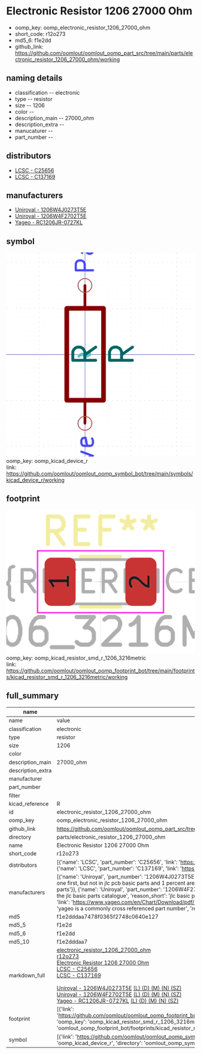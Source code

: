 # Electronic Resistor 1206 27000 Ohm

  
* oomp_key: oomp_electronic_resistor_1206_27000_ohm 
* short_code: r12o273
* md5_6: f1e2dd  
* github_link: https://github.com/oomlout/oomlout_oomp_part_src/tree/main/parts/electronic_resistor_1206_27000_ohm/working  
## naming details
* classification -- electronic
* type -- resistor
* size -- 1206
* color -- 
* description_main -- 27000_ohm
* description_extra -- 
* manucaturer -- 
* part_number -- 

## distributors
* [LCSC - C25656](https://lcsc.com/product-detail/C25656.html)  
* [LCSC - C137169](https://lcsc.com/product-detail/C137169.html)  

## manufacturers
* [Uniroyal - 1206W4J0273T5E]()  
* [Uniroyal - 1206W4F2702T5E]()  
* [Yageo - RC1206JR-0727KL](https://www.yageo.com/en/Chart/Download/pdf/RC1206JR-0727KL)  

## symbol

![](symbol/0/working/working_600.png)  
oomp_key: oomp_kicad_device_r  
link: https://github.com/oomlout/oomlout_oomp_symbol_bot/tree/main/symbols/kicad_device_r/working  

## footprint

![](footprint/0/working/working_600.png)  
oomp_key: oomp_kicad_resistor_smd_r_1206_3216metric  
link: https://github.com/oomlout/oomlout_oomp_footprint_bot/tree/main/footprints/kicad_resistor_smd_r_1206_3216metric/working  

## full_summary
| name | value | 
| --- | --- | 
| name | value | 
| classification | electronic | 
| type | resistor | 
| size | 1206 | 
| color |  | 
| description_main | 27000_ohm | 
| description_extra |  | 
| manufacturer |  | 
| part_number |  | 
| filter |  | 
| kicad_reference | R | 
| id | electronic_resistor_1206_27000_ohm | 
| oomp_key | oomp_electronic_resistor_1206_27000_ohm | 
| github_link | https://github.com/oomlout/oomlout_oomp_part_src/tree/main/parts/electronic_resistor_1206_27000_ohm/working | 
| directory | parts/electronic_resistor_1206_27000_ohm | 
| name | Electronic Resistor 1206 27000 Ohm | 
| short_code | r12o273 | 
| distributors | [{'name': 'LCSC', 'part_number': 'C25656', 'link': 'https://lcsc.com/product-detail/C25656.html', 'id': 'distributor_lcsc'}, {'name': 'LCSC', 'part_number': 'C137169', 'link': 'https://lcsc.com/product-detail/C137169.html', 'id': 'distributor_lcsc'}] | 
| manufacturers | [{'name': 'Uniroyal', 'part_number': '1206W4J0273T5E', 'link': '', 'id': 'manufacturer_uniroyal', 'note': {'reason': 'did this one first, but not in jlc pcb basic parts and 1 percent are and they are the same price', 'reason_short': 'not in jlc basic parts'}}, {'name': 'Uniroyal', 'part_number': '1206W4F2702T5E', 'link': '', 'id': 'manufacturer_uniroyal', 'note': {'reason': 'in the jlc basic parts catalogue', 'reason_short': 'jlc basic part'}}, {'name': 'Yageo', 'part_number': 'RC1206JR-0727KL', 'link': 'https://www.yageo.com/en/Chart/Download/pdf/RC1206JR-0727KL', 'id': 'manufacturer_yageo', 'note': {'reason': 'yageo is a commonly cross referenced part number', 'reason_short': 'available everywhere'}}] | 
| md5 | f1e2dddaa7478f0365f2748c0640e127 | 
| md5_5 | f1e2d | 
| md5_6 | f1e2dd | 
| md5_10 | f1e2dddaa7 | 
| markdown_full | [electronic_resistor_1206_27000_ohm](https://github.com/oomlout/oomlout_oomp_part_src/tree/main/parts/electronic_resistor_1206_27000_ohm/working)<br>[r12o273](https://github.com/oomlout/oomlout_oomp_part_src/tree/main/parts/electronic_resistor_1206_27000_ohm/working)<br>[Electronic Resistor 1206 27000 Ohm](https://github.com/oomlout/oomlout_oomp_part_src/tree/main/parts/electronic_resistor_1206_27000_ohm/working)<br>[LCSC - C25656<br>](https://lcsc.com/product-detail/C25656.html)[LCSC - C137169<br>](https://lcsc.com/product-detail/C137169.html)<br>[Uniroyal - 1206W4J0273T5E]() [(L)  ](https://www.lcsc.com/search?q=1206W4J0273T5E)[(D)  ](https://www.digikey.com/en/products?keywords=1206W4J0273T5E)[(M)  ](https://www.mouser.com/Search/Refine?Keyword=1206W4J0273T5E)[(N)  ](https://www.newark.com/search?st=1206W4J0273T5E)[(SZ)  ](https://so.szlcsc.com/global.html?k=1206W4J0273T5E)<br>[Uniroyal - 1206W4F2702T5E]() [(L)  ](https://www.lcsc.com/search?q=1206W4F2702T5E)[(D)  ](https://www.digikey.com/en/products?keywords=1206W4F2702T5E)[(M)  ](https://www.mouser.com/Search/Refine?Keyword=1206W4F2702T5E)[(N)  ](https://www.newark.com/search?st=1206W4F2702T5E)[(SZ)  ](https://so.szlcsc.com/global.html?k=1206W4F2702T5E)<br>[Yageo - RC1206JR-0727KL](https://www.yageo.com/en/Chart/Download/pdf/RC1206JR-0727KL) [(L)  ](https://www.lcsc.com/search?q=RC1206JR-0727KL)[(D)  ](https://www.digikey.com/en/products?keywords=RC1206JR-0727KL)[(M)  ](https://www.mouser.com/Search/Refine?Keyword=RC1206JR-0727KL)[(N)  ](https://www.newark.com/search?st=RC1206JR-0727KL)[(SZ)  ](https://so.szlcsc.com/global.html?k=RC1206JR-0727KL)<br> | 
| footprint | [{'link': 'https://github.com/oomlout/oomlout_oomp_footprint_bot/tree/main/foootprntss/kicad_resistor_smd_r_1206_3216metric', 'oomp_key': 'oomp_kicad_resistor_smd_r_1206_3216metric', 'directory': 'oomlout_oomp_footprint_bot/footprints/kicad_resistor_smd_r_1206_3216metric//working/working.kicad_mod'}] | 
| symbol | [{'link': 'https://github.com/oomlout/oomlout_oomp_symbol_bot/tree/main/symbols/kicad_device_r', 'oomp_key': 'oomp_kicad_device_r', 'directory': 'oomlout_oomp_symbol_bot/symbols/kicad_device_r//working/working.kicad_sym'}] | 
